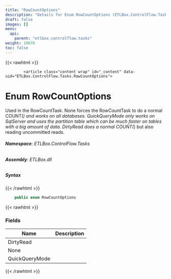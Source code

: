 ```yaml
---
title: "RowCountOptions"
description: "Details for Enum RowCountOptions (ETLBox.ControlFlow.Tasks)"
draft: false
images: []
menu:
  api:
    parent: "etlbox.controlflow.tasks"
weight: 10076
toc: false
---
```


{{< rawhtml >}}

            <article class="content wrap" id="_content" data-uid="ETLBox.ControlFlow.Tasks.RowCountOptions">
  <h1 id="ETLBox_ControlFlow_Tasks_RowCountOptions" data-uid="ETLBox.ControlFlow.Tasks.RowCountOptions" class="text-break">Enum RowCountOptions
</h1>
  <div class="markdown level0 summary"><p>Used in the RowCountTask. None forces the RowCountTask to do a normal COUNT(<em>) and works on all databases.
QuickQueryMode only works on SqlServer and uses the partition table which can be much faster on tables with a big amount of data.
DirtyRead does a normal COUNT(</em>) but also reading uncommitted reads.</p>
</div>
  <div class="markdown level0 conceptual"></div>
<h6><strong>Namespace</strong>: ETLBox.ControlFlow.Tasks</h6>
  <h6><strong>Assembly</strong>: ETLBox.dll</h6>
  <h5 id="ETLBox_ControlFlow_Tasks_RowCountOptions_syntax">Syntax</h5>
{{< /rawhtml >}}

```C#
    public enum RowCountOptions
```

{{< rawhtml >}}
  <h3 id="fields">Fields
</h3>
  <table class="table table-bordered table-striped table-condensed">
    <thead>
      <tr>
        <th>Name</th>
        <th>Description</th>
      </tr>
    <thead>
    <tbody>
      <tr>
        <td id="ETLBox_ControlFlow_Tasks_RowCountOptions_DirtyRead">DirtyRead</td>
        <td></td>
      </tr>
      <tr>
        <td id="ETLBox_ControlFlow_Tasks_RowCountOptions_None">None</td>
        <td></td>
      </tr>
      <tr>
        <td id="ETLBox_ControlFlow_Tasks_RowCountOptions_QuickQueryMode">QuickQueryMode</td>
        <td></td>
      </tr>
    </tbody>
  </thead></thead></table>

{{< /rawhtml >}}

